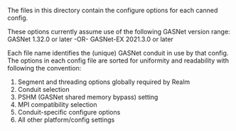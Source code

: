 The files in this directory contain the configure options for each canned config.

These options currently assume use of the following GASNet version range:
  GASNet 1.32.0 or later 
   -OR-
  GASNet-EX 2021.3.0 or later

Each file name identifies the (unique) GASNet conduit in use by that config.
The options in each config file are sorted for uniformity and readability
with following the convention:

1. Segment and threading options globally required by Realm
2. Conduit selection
3. PSHM (GASNet shared memory bypass) setting
4. MPI compatibility selection
5. Conduit-specific configure options
6. All other platform/config settings
 
